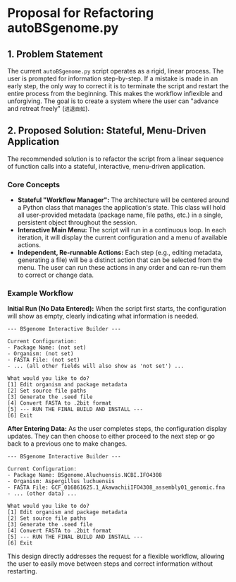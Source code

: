 # Proposal for Refactoring autoBSgenome.py

## 1. Problem Statement

The current `autoBSgenome.py` script operates as a rigid, linear process. The user is prompted for information step-by-step. If a mistake is made in an early step, the only way to correct it is to terminate the script and restart the entire process from the beginning. This makes the workflow inflexible and unforgiving. The goal is to create a system where the user can "advance and retreat freely" (`进退自如`).

## 2. Proposed Solution: Stateful, Menu-Driven Application

The recommended solution is to refactor the script from a linear sequence of function calls into a stateful, interactive, menu-driven application.

### Core Concepts

*   **Stateful "Workflow Manager":** The architecture will be centered around a Python class that manages the application's state. This class will hold all user-provided metadata (package name, file paths, etc.) in a single, persistent object throughout the session.
*   **Interactive Main Menu:** The script will run in a continuous loop. In each iteration, it will display the current configuration and a menu of available actions.
*   **Independent, Re-runnable Actions:** Each step (e.g., editing metadata, generating a file) will be a distinct action that can be selected from the menu. The user can run these actions in any order and can re-run them to correct or change data.

### Example Workflow

**Initial Run (No Data Entered):**
When the script first starts, the configuration will show as empty, clearly indicating what information is needed.

```
--- BSgenome Interactive Builder ---

Current Configuration:
- Package Name: (not set)
- Organism: (not set)
- FASTA File: (not set)
- ... (all other fields will also show as 'not set') ...

What would you like to do?
[1] Edit organism and package metadata
[2] Set source file paths
[3] Generate the .seed file
[4] Convert FASTA to .2bit format
[5] --- RUN THE FINAL BUILD AND INSTALL ---
[6] Exit
```

**After Entering Data:**
As the user completes steps, the configuration display updates. They can then choose to either proceed to the next step or go back to a previous one to make changes.

```
--- BSgenome Interactive Builder ---

Current Configuration:
- Package Name: BSgenome.Aluchuensis.NCBI.IFO4308
- Organism: Aspergillus luchuensis
- FASTA File: GCF_016861625.1_AkawachiiIFO4308_assembly01_genomic.fna
- ... (other data) ...

What would you like to do?
[1] Edit organism and package metadata
[2] Set source file paths
[3] Generate the .seed file
[4] Convert FASTA to .2bit format
[5] --- RUN THE FINAL BUILD AND INSTALL ---
[6] Exit
```

This design directly addresses the request for a flexible workflow, allowing the user to easily move between steps and correct information without restarting.
